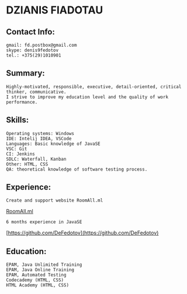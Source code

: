 # DZIANIS FIADOTAU

## Contact Info:
    gmail: fd.postbox@gmail.com
    skype: denis9fedotov
    tel.: +375(29)1010901

## Summary:
    Highly-motivated, responsible, executive, detail-oriented, critical thinker, communicative.
    I strive to improve my education level and the quality of work performance.

## Skills:
    Operating systems: Windows
    IDE: Intelij IDEA, VSCode
    Languages: Basic knowledge of JavaSE
    VSC: Git
    CI: Jenkins
    SDLC: Waterfall, Kanban
    Other: HTML, CSS
    QA: theoretical knowledge of software testing process.

## Experience:
    Create and support website RoomAll.ml
 
   [RoomAll.ml](https://RoomAll.ml)
 
    6 months experience in JavaSE
 
   [https://github.com/DeFedotov](https://github.com/DeFedotov)

## Education:
    EPAM, Java Unlimited Training
    EPAM, Java Online Training
    EPAM, Automated Testing
    Codecademy (HTML, CSS)
    HTML Academy (HTML, CSS)